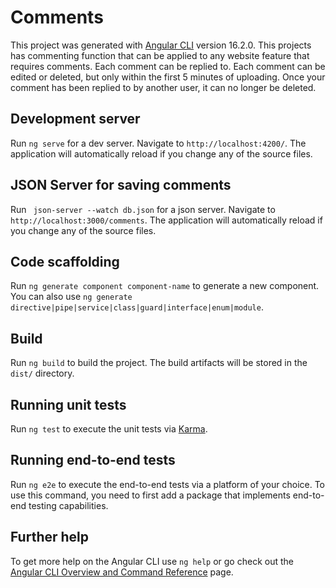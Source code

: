 # Comments

This project was generated with [Angular CLI](https://github.com/angular/angular-cli) version 16.2.0. 
This projects has commenting function that can be applied to any website feature that requires comments.
Each comment can be replied to. Each comment can be edited or deleted, but only within the first 5 minutes of uploading.
Once your comment has been replied to by another user, it can no longer be deleted.

## Development server

Run `ng serve` for a dev server. Navigate to `http://localhost:4200/`. The application will automatically reload if you change any of the source files.

## JSON Server for saving comments

Run ` json-server --watch db.json` for a json server. Navigate to `http://localhost:3000/comments`. The application will automatically reload if you change any of the source files.

## Code scaffolding

Run `ng generate component component-name` to generate a new component. You can also use `ng generate directive|pipe|service|class|guard|interface|enum|module`.

## Build

Run `ng build` to build the project. The build artifacts will be stored in the `dist/` directory.

## Running unit tests

Run `ng test` to execute the unit tests via [Karma](https://karma-runner.github.io).

## Running end-to-end tests

Run `ng e2e` to execute the end-to-end tests via a platform of your choice. To use this command, you need to first add a package that implements end-to-end testing capabilities.

## Further help

To get more help on the Angular CLI use `ng help` or go check out the [Angular CLI Overview and Command Reference](https://angular.io/cli) page.
